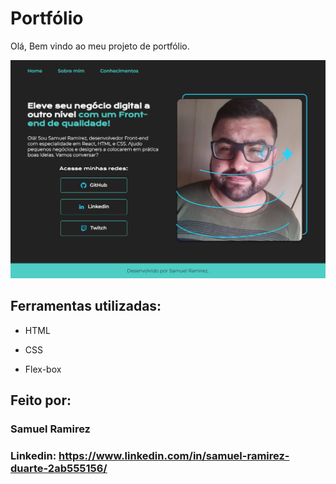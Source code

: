 # Portfólio 

Olá, Bem vindo ao meu projeto de portfólio.

![image](https://github.com/Marusbir/portfolio/blob/fd9d0f7159ae822fedc4cd9665b85cc7f700f847/assets/screenshot.png)

## Ferramentas utilizadas:

* HTML

* CSS

* Flex-box

## Feito por:

### Samuel Ramirez

### Linkedin: https://www.linkedin.com/in/samuel-ramirez-duarte-2ab555156/
